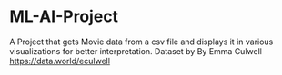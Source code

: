 # ML-AI-Project
A Project that gets  Movie data from a csv file and displays it in various visualizations for better interpretation.
Dataset by By Emma Culwell https://data.world/eculwell
